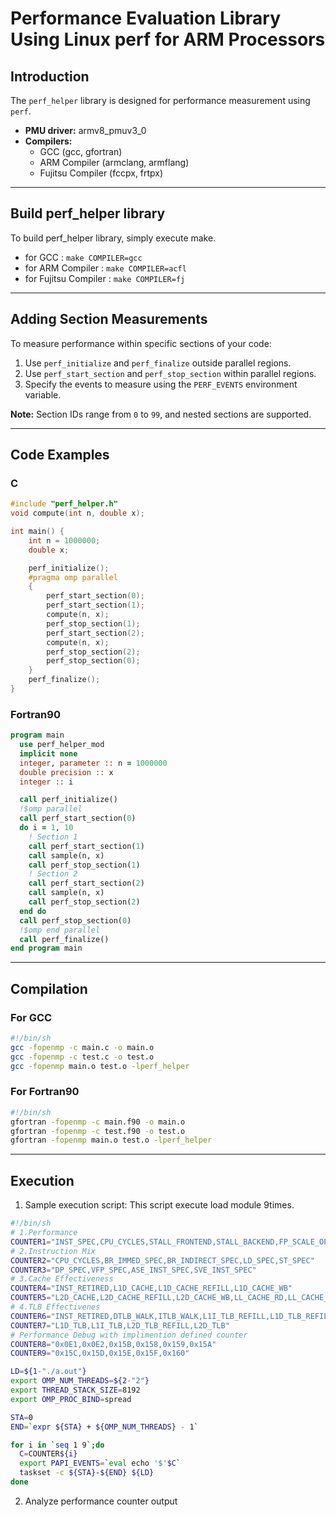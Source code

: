 
# Performance Evaluation Library Using Linux perf for ARM Processors

## Introduction
The `perf_helper` library is designed for performance measurement using `perf`. 

- **PMU driver:**  armv8_pmuv3_0
- **Compilers:**  
  - GCC (gcc, gfortran)
  - ARM Compiler (armclang, armflang)
  - Fujitsu Compiler (fccpx, frtpx)

---

## Build perf_helper library
To build perf_helper library, simply execute make.
- for GCC : `make COMPILER=gcc`
- for ARM Compiler : `make COMPILER=acfl`
- for Fujitsu Compiler : `make COMPILER=fj`

---

## Adding Section Measurements
To measure performance within specific sections of your code:
1. Use `perf_initialize` and `perf_finalize` outside parallel regions.
2. Use `perf_start_section` and `perf_stop_section` within parallel regions.
3. Specify the events to measure using the `PERF_EVENTS` environment variable.

**Note:** Section IDs range from `0` to `99`, and nested sections are supported.

---

## Code Examples

### C
```c
#include "perf_helper.h"
void compute(int n, double x);

int main() {
    int n = 1000000;
    double x;

    perf_initialize();
    #pragma omp parallel
    {
        perf_start_section(0);
        perf_start_section(1);
        compute(n, x);
        perf_stop_section(1);
        perf_start_section(2);
        compute(n, x);
        perf_stop_section(2);
        perf_stop_section(0);
    }
    perf_finalize();
}
```

### Fortran90
```fortran
program main
  use perf_helper_mod
  implicit none
  integer, parameter :: n = 1000000
  double precision :: x
  integer :: i

  call perf_initialize()
  !$omp parallel
  call perf_start_section(0)
  do i = 1, 10
    ! Section 1
    call perf_start_section(1)
    call sample(n, x)
    call perf_stop_section(1)
    ! Section 2
    call perf_start_section(2)
    call sample(n, x)
    call perf_stop_section(2)
  end do
  call perf_stop_section(0)
  !$omp end parallel
  call perf_finalize()
end program main
```

---

## Compilation

### For GCC
```bash
#!/bin/sh
gcc -fopenmp -c main.c -o main.o
gcc -fopenmp -c test.c -o test.o
gcc -fopenmp main.o test.o -lperf_helper
```

### For Fortran90
```bash
#!/bin/sh
gfortran -fopenmp -c main.f90 -o main.o
gfortran -fopenmp -c test.f90 -o test.o
gfortran -fopenmp main.o test.o -lperf_helper
```

---

## Execution

1. Sample execution script:
   This script execute load module 9times.
```bash
#!/bin/sh
# 1.Performance
COUNTER1="INST_SPEC,CPU_CYCLES,STALL_FRONTEND,STALL_BACKEND,FP_SCALE_OPS_SPEC,FP_FIXED_OPS_SPEC"
# 2.Instruction Mix
COUNTER2="CPU_CYCLES,BR_IMMED_SPEC,BR_INDIRECT_SPEC,LD_SPEC,ST_SPEC"
COUNTER3="DP_SPEC,VFP_SPEC,ASE_INST_SPEC,SVE_INST_SPEC"
# 3.Cache Effectiveness
COUNTER4="INST_RETIRED,L1D_CACHE,L1D_CACHE_REFILL,L1D_CACHE_WB"
COUNTER5="L2D_CACHE,L2D_CACHE_REFILL,L2D_CACHE_WB,LL_CACHE_RD,LL_CACHE_MISS_RD"
# 4.TLB Effectivenes
COUNTER6="INST_RETIRED,DTLB_WALK,ITLB_WALK,L1I_TLB_REFILL,L1D_TLB_REFILL"
COUNTER7="L1D_TLB,L1I_TLB,L2D_TLB_REFILL,L2D_TLB"
# Performance Debug with implimention defined counter
COUNTER8="0x0E1,0x0E2,0x15B,0x158,0x159,0x15A"
COUNTER9="0x15C,0x15D,0x15E,0x15F,0x160"

LD=${1-"./a.out"}
export OMP_NUM_THREADS=${2-"2"}
export THREAD_STACK_SIZE=8192
export OMP_PROC_BIND=spread

STA=0
END=`expr ${STA} + ${OMP_NUM_THREADS} - 1`

for i in `seq 1 9`;do
  C=COUNTER${i}
  export PAPI_EVENTS=`eval echo '$'$C`
  taskset -c ${STA}-${END} ${LD}
done
```

2. Analyze performance counter output
